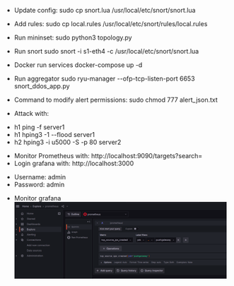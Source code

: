 - Update config:
sudo cp snort.lua /usr/local/etc/snort/snort.lua
- Add rules:
sudo cp local.rules /usr/local/etc/snort/rules/local.rules
- Run mininset:
sudo python3 topology.py
- Run snort
sudo snort -i s1-eth4 -c /usr/local/etc/snort/snort.lua
- Docker run services
docker-compose up -d
- Run aggregator
sudo  ryu-manager --ofp-tcp-listen-port 6653 snort_ddos_app.py
- Command to modify alert permissions:
sudo chmod 777 alert_json.txt

- Attack with:
+ h1 ping -f server1
+ h1 hping3 -1 --flood server1
+ h2 hping3 -i u5000 -S -p 80 server2

- Monitor Prometheus with:
http://localhost:9090/targets?search=
- Login grafana with:
http://localhost:3000
+ Username: admin
+ Password: admin

- Monitor grafana
![img.png](img.png)